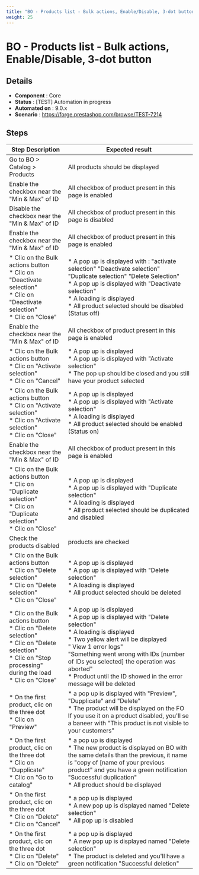 ```yaml
---
title: "BO - Products list - Bulk actions, Enable/Disable, 3-dot button"
weight: 25
---
```


# BO - Products list - Bulk actions, Enable/Disable, 3-dot button
## Details
* **Component** : Core
* **Status** : [TEST] Automation in progress
* **Automated on** : 9.0.x
* **Scenario** : https://forge.prestashop.com/browse/TEST-7214

## Steps
| Step Description | Expected result |
| ----- | ----- |
| Go to BO > Catalog > Products | All products should be displayed |
| Enable the checkbox near the "Min & Max" of ID | All checkbox of product present in this page is enabled |
| Disable the checkbox near the "Min & Max" of ID | All checkbox of product present in this page is disabled |
| Enable the checkbox near the "Min & Max" of ID | All checkbox of product present in this page is enabled |
| * Clic on the Bulk actions button <br> * Clic on "Deactivate selection"<br> * Clic on "Deactivate selection"<br> * Clic on "Close" | * A pop up is displayed with : "activate selection" "Deactivate selection" "Duplicate selection" "Delete Selection" <br> * A pop up is displayed with "Deactivate selection" <br> * A loading is displayed <br> * All product selected should be disabled (Status off) |
| Enable the checkbox near the "Min & Max" of ID | All checkbox of product present in this page is enabled |
| * Clic on the Bulk actions button <br> * Clic on "Activate selection"<br> * Clic on "Cancel" | * A pop up is displayed <br> * A pop up is displayed with "Activate selection" <br> * The pop up should be closed and you still have your product selected |
| * Clic on the Bulk actions button <br> * Clic on "Activate selection"<br> * Clic on "Activate selection"<br> * Clic on "Close" | * A pop up is displayed <br> * A pop up is displayed with "Activate selection" <br> * A loading is displayed <br> * All product selected should be enabled (Status on) |
| Enable the checkbox near the "Min & Max" of ID | All checkbox of product present in this page is enabled |
| * Clic on the Bulk actions button <br> * Clic on "Duplicate selection"<br> * Clic on "Duplicate selection"<br> * Clic on "Close" | * A pop up is displayed <br> * A pop up is displayed with "Duplicate selection" <br> * A loading is displayed <br> * All product selected should be duplicated and disabled |
| Check the products disabled | products are checked |
| * Clic on the Bulk actions button <br> * Clic on "Delete selection"<br> * Clic on "Delete selection"<br> * Clic on "Close" | * A pop up is displayed <br> * A pop up is displayed with "Delete selection" <br> * A loading is displayed <br> * All product selected should be deleted |
| * Clic on the Bulk actions button <br> * Clic on "Delete selection"<br> * Clic on "Delete selection"<br> * Clic on "Stop processing" during the load <br> * Clic on "Close" | * A pop up is displayed <br> * A pop up is displayed with "Delete selection" <br> * A loading is displayed <br> * Two yellow alert will be displayed <br>" View 1 error logs"<br>"Something went wrong with IDs [number of IDs you selected] the operation was aborted"<br> * Product until the ID showed in the error message will be deleted |
| * On the first product, clic on the three dot <br> * Clic on "Preview" | * a pop up is displayed with "Preview", "Dupplicate" and "Delete"<br> * The product will be displayed on the FO<br>If you use it on a product disabled, you'll se a baneer with "This product is not visible to your customers" |
| * On the first product, clic on the three dot <br> * Clic on "Dupplicate"<br> * Clic on "Go to catalog" | * a pop up is displayed<br> * The new product is displayed on BO with the same details than the previous, it name is "copy of [name of your previous product" and you have a green notification "Successful duplication"<br> * All product should be displayed |
| * On the first product, clic on the three dot <br> * Clic on "Delete"<br> * Clic on "Cancel" | * a pop up is displayed<br> * A new pop up is displayed named "Delete selection"<br> * All pop up is disabled |
| * On the first product, clic on the three dot <br> * Clic on "Delete"<br> * Clic on "Delete" | * a pop up is displayed<br> * A new pop up is displayed named "Delete selection"<br> * The product is deleted and you'll have a green notification "Successful deletion" |
